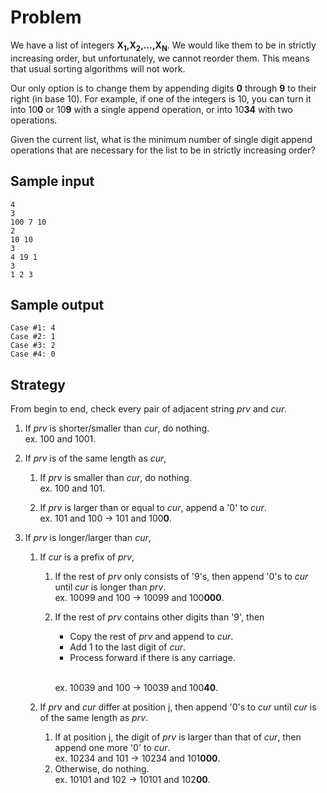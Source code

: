# Problem

We have a list of integers **X<sub>1</sub>,X<sub>2</sub>,…,X<sub>N</sub>**. We would like them to be in strictly increasing order, but unfortunately, we cannot reorder them. This means that usual sorting algorithms will not work.

Our only option is to change them by appending digits **0**
through **9** to their right (in base 10). For example, if one of the integers is 10, you can turn it into 10**0** or 10**9** with a single append operation, or into 10**34** with two operations.

Given the current list, what is the minimum number of single digit append operations that are necessary for the list to be in strictly increasing order?

## Sample input

```text
4
3
100 7 10
2
10 10
3
4 19 1
3
1 2 3
```

## Sample output

```text
Case #1: 4
Case #2: 1
Case #3: 2
Case #4: 0
```

## Strategy

From begin to end, check every pair of adjacent string _prv_ and _cur_.

1. If _prv_ is shorter/smaller than _cur_, do nothing.<br>
ex. 100 and 1001.

2. If _prv_ is of the same length as _cur_,
    1. If _prv_ is smaller than _cur_, do nothing.<br>
    ex. 100 and 101.

    2. If _prv_ is larger than or equal to _cur_, append a '0' to _cur_.<br>
    ex. 101 and 100 -> 101 and 100**0**.

3. If _prv_ is longer/larger than _cur_,
    1. If _cur_ is a prefix of _prv_,
        1. If the rest of _prv_ only consists of '9's, then append '0's to _cur_ until _cur_ is longer than _prv_.<br>
        ex. 10099 and 100 -> 10099 and 100**000**.

        2. If the rest of _prv_ contains other digits than '9', then
            - Copy the rest of _prv_ and append to _cur_.
            - Add 1 to the last digit of _cur_.
            - Process forward if there is any carriage.
            <br>

             ex. 10039 and 100 -> 10039 and 100**40**.

    2. If _prv_ and _cur_ differ at position j, then append '0's to _cur_ until _cur_ is of the same length as _prv_.
        1. If at position j, the digit of _prv_ is larger than that of _cur_, then append one more '0' to _cur_.<br>
        ex. 10234 and 101 -> 10234 and 101**000**.
        2. Otherwise, do nothing.<br>
        ex. 10101 and 102 -> 10101 and 102**00**.
